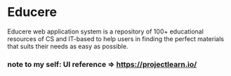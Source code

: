 # Educere

Educere web application system is a repository of 100+ educational resources of CS and IT-based to help users in finding the perfect materials that suits their needs as easy as possible.

### note to my self: UI reference => https://projectlearn.io/
